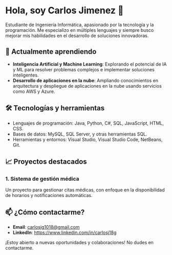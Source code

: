 # Hola, soy Carlos Jimenez 👋

Estudiante de Ingeniería Informática, apasionado por la tecnología y la programación. Me especializo en múltiples lenguajes y siempre busco mejorar mis habilidades en el desarrollo de soluciones innovadoras.

## 🌱 Actualmente aprendiendo

- **Inteligencia Artificial y Machine Learning**: Explorando el potencial de IA y ML para resolver problemas complejos e implementar soluciones inteligentes.
- **Desarrollo de aplicaciones en la nube**: Ampliando conocimientos en arquitectura y despliegue de aplicaciones en la nube usando servicios como AWS y Azure.

## 🛠️ Tecnologías y herramientas

- Lenguajes de programación: Java, Python, C#, SQL, JavaScript, HTML, CSS.
- Bases de datos: MySQL, SQL Server, y otras herramientas SQL.
- Herramientas y entornos: Visual Studio, Visual Studio Code, NetBeans, Git.

## 📈 Proyectos destacados

### 1. Sistema de gestión médica
Un proyecto para gestionar citas médicas, con enfoque en la disponibilidad de horarios y notificaciones automáticas.

## 📫 ¿Cómo contactarme?

- **Email**: carlosjg1018@gmail.com
- **LinkedIn**: https://www.linkedin.com/in/carlosj18g

¡Estoy abierto a nuevas oportunidades y colaboraciones! No dudes en contactarme.
